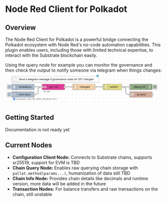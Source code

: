 # Node Red Client for Polkadot

## Overview 

The Node Red Client for Polkadot is a powerful bridge connecting the Polkadot ecosystem with Node Red's no-code automation capabilities. This plugin enables users, including those with limited technical expertise, to interact with the Substrate blockchain easily.

Using the query node for example you can monitor the governance and then check the output to notify someone via telegram when things changes:
![Example Governance Alarm](https://raw.githubusercontent.com/zooper-corp/node-red-contrib-polkadot/5fcb3d7c2f50b66b7aeb1a799f9f5e91bed4bd8e/images/example_gov_alarm.jpg)

## Getting Started

Documentation is not ready yet

## Current Nodes

- **Configuration Client Node:** Connects to Substrate chains, supports sr25519, support for EVM is TBD
- **Chain Query Node:** Enables raw querying chain storage with `pallet.method(params...)`, humanization of data still TBD
- **Chain Info Node:** Provides chain details like decimals and runtime version, more data will be added in the future
- **Transaction Nodes:** For balance transfers and raw transactions on the chain, still unstable
